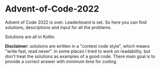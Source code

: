 # Advent-of-Code-2022

Advent of Code 2022 is over. Leaderboard is set. So here you can find solutions, descriptions and input for all the problems.

Solutions are all in Kotlin.

**Disclaimer:** solutions are written in a "contest code style", which means "write fast, read never". 
In some places I tried to work on readability, but don't treat the solutions as examples of a good code. 
There main goal is to provide a correct answer with minimum time for coding.
